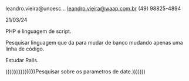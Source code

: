 leandro.vieira@unoesc...
leandro.vieira@waap.com.br
(49) 98825-4894


21/03/24

PHP é linguagem de script.

Pesquisar linguagem que da para mudar de banco mudando apenas uma linha de código.

Estudar Rails.

((((((((((((((((Pesquisar sobre os parametros de date.)))))))
